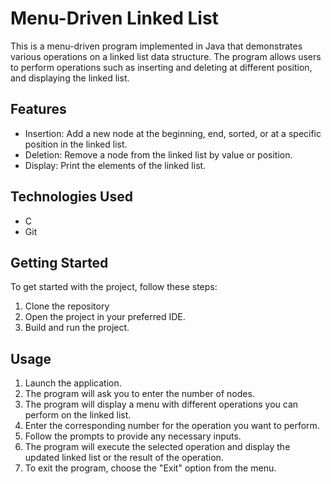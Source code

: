 # Menu-Driven Linked List

This is a menu-driven program implemented in Java that demonstrates various operations on a linked list data structure. The program allows users to perform operations such as inserting and deleting at different position, and displaying the linked list.

## Features

- Insertion: Add a new node at the beginning, end, sorted, or at a specific position in the linked list.
- Deletion: Remove a node from the linked list by value or position.
- Display: Print the elements of the linked list.

## Technologies Used

- C
- Git

## Getting Started

To get started with the project, follow these steps:
1. Clone the repository
2. Open the project in your preferred IDE.
3. Build and run the project.

## Usage

1. Launch the application.
2. The program will ask you to enter the number of nodes.
3. The program will display a menu with different operations you can perform on the linked list.
3. Enter the corresponding number for the operation you want to perform.
4. Follow the prompts to provide any necessary inputs.
5. The program will execute the selected operation and display the updated linked list or the result of the operation.
6. To exit the program, choose the "Exit" option from the menu.
